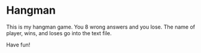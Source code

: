 # Hangman

This is my hangman game.
You 8 wrong answers and you lose.
The name of player, wins, and loses go into the text file.

Have fun!
